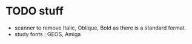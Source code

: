 # TODO stuff

- scanner to remove Italic, Oblique, Bold as there is a standard format.
- study fonts : GEOS, Amiga
